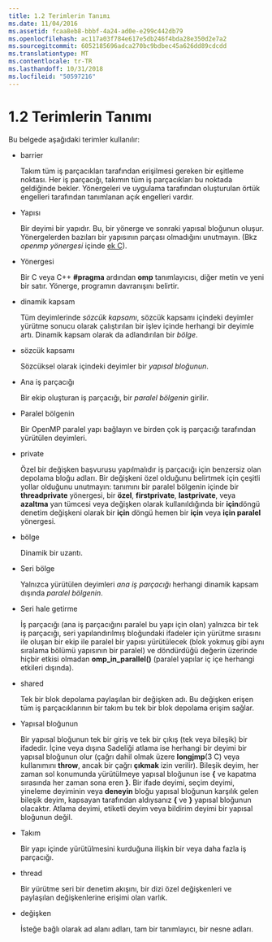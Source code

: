 ```yaml
---
title: 1.2 Terimlerin Tanımı
ms.date: 11/04/2016
ms.assetid: fcaa8eb8-bbbf-4a24-ad0e-e299c442db79
ms.openlocfilehash: ac117a03f784e617e5db246f4bda28e350d2e7a2
ms.sourcegitcommit: 6052185696adca270bc9bdbec45a626dd89cdcdd
ms.translationtype: MT
ms.contentlocale: tr-TR
ms.lasthandoff: 10/31/2018
ms.locfileid: "50597216"
---
```

# <a name="12-definition-of-terms"></a>1.2 Terimlerin Tanımı

Bu belgede aşağıdaki terimler kullanılır:

- barrier

   Takım tüm iş parçacıkları tarafından erişilmesi gereken bir eşitleme noktası.  Her iş parçacığı, takımın tüm iş parçacıkları bu noktada geldiğinde bekler. Yönergeleri ve uygulama tarafından oluşturulan örtük engelleri tarafından tanımlanan açık engelleri vardır.

- Yapısı

   Bir deyimi bir yapıdır. Bu, bir yönerge ve sonraki yapısal bloğunun oluşur. Yönergelerden bazıları bir yapısının parçası olmadığını unutmayın. (Bkz *openmp yönergesi* içinde [ek C](../../parallel/openmp/c-openmp-c-and-cpp-grammar.md)).

- Yönergesi

   Bir C veya C++ **#pragma** ardından **omp** tanımlayıcısı, diğer metin ve yeni bir satır. Yönerge, programın davranışını belirtir.

- dinamik kapsam

   Tüm deyimlerinde *sözcük kapsamı*, sözcük kapsamı içindeki deyimler yürütme sonucu olarak çalıştırılan bir işlev içinde herhangi bir deyimle artı. Dinamik kapsam olarak da adlandırılan bir *bölge*.

- sözcük kapsamı

   Sözcüksel olarak içindeki deyimler bir *yapısal bloğunun*.

- Ana iş parçacığı

   Bir ekip oluşturan iş parçacığı, bir *paralel bölgenin* girilir.

- Paralel bölgenin

   Bir OpenMP paralel yapı bağlayın ve birden çok iş parçacığı tarafından yürütülen deyimleri.

- private

   Özel bir değişken başvurusu yapılmalıdır iş parçacığı için benzersiz olan depolama bloğu adları. Bir değişkeni özel olduğunu belirtmek için çeşitli yollar olduğunu unutmayın: tanımını bir paralel bölgenin içinde bir **threadprivate** yönergesi, bir **özel**, **firstprivate**, **lastprivate**, veya **azaltma** yan tümcesi veya değişken olarak kullanıldığında bir **için**döngü denetim değişkeni olarak bir **için** döngü hemen bir **için** veya **için paralel** yönergesi.

- bölge

   Dinamik bir uzantı.

- Seri bölge

   Yalnızca yürütülen deyimleri *ana iş parçacığı* herhangi dinamik kapsam dışında *paralel bölgenin*.

- Seri hale getirme

   İş parçacığı (ana iş parçacığını paralel bu yapı için olan) yalnızca bir tek iş parçacığı, seri yapılandırılmış bloğundaki ifadeler için yürütme sırasını ile oluşan bir ekip ile paralel bir yapısı yürütülecek (blok yokmuş gibi aynı sıralama bölümü yapısının bir paralel) ve döndürdüğü değerin üzerinde hiçbir etkisi olmadan **omp_in_parallel()** (paralel yapılar iç içe herhangi etkileri dışında).

- shared

   Tek bir blok depolama paylaşılan bir değişken adı. Bu değişken erişen tüm iş parçacıklarının bir takım bu tek bir blok depolama erişim sağlar.

- Yapısal bloğunun

   Bir yapısal bloğunun tek bir giriş ve tek bir çıkış (tek veya bileşik) bir ifadedir. İçine veya dışına Sadeliği atlama ise herhangi bir deyimi bir yapısal bloğunun olur (çağrı dahil olmak üzere **longjmp**(3 C) veya kullanımını **throw**, ancak bir çağrı **çıkmak** izin verilir). Bileşik deyim, her zaman sol konumunda yürütülmeye yapısal bloğunun ise **{** ve kapatma sırasında her zaman sona eren **}**. Bir ifade deyimi, seçim deyimi, yineleme deyiminin veya **deneyin** bloğu yapısal bloğunun karşılık gelen bileşik deyim, kapsayan tarafından aldıysanız **{** ve **}** yapısal bloğunun olacaktır. Atlama deyimi, etiketli deyim veya bildirim deyimi bir yapısal bloğunun değil.

- Takım

   Bir yapı içinde yürütülmesini kurduğuna ilişkin bir veya daha fazla iş parçacığı.

- thread

   Bir yürütme seri bir denetim akışını, bir dizi özel değişkenleri ve paylaşılan değişkenlerine erişimi olan varlık.

- değişken

   İsteğe bağlı olarak ad alanı adları, tam bir tanımlayıcı, bir nesne adları.
